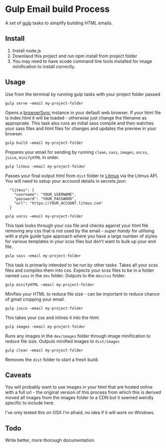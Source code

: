 # Gulp Email build Process

A set of [gulp](http://gulpjs.com/) tasks to simplify building HTML emails.

## Install

1. Install node.js
2. Downlaod this project and run npm install from project folder
3. You may need to have xcode command line tools installed for image minification to install correctly.

## Usage

Use from the terminal by running gulp tasks with your project folder passed 

`gulp serve —email my-project-folder`

Opens a [browserSync](https://www.browsersync.io/) instance in your default web browser.
If your html file is index.html it will be loaded - otherwise just change the filename as appropriate.
This task also runs an initial sass compile and then watches your sass files and html files for changes and updates the preview in your browser.

`gulp build —email my-project-folder`

Prepares your email for sending by running `clean`, `sass`, `images`, `uncss`, `juice`, `minifyHTML` in order.

`gulp litmus —email my-project-folder`

Passes your final output html from `dist` folder to [Litmus](https://litmus.com/) via the Litmus API. You will need to setup your accound details in secrets.json.

```
  "litmus": {
    "username": "YOUR_USERNAME",
    "password": "YOUR_PASSWORD",
    "url": "https://YOUR_ACCOUNT.litmus.com"
  }
```

`gulp uncss —email my-project-folder`

This task looks through your css file and checks against your html file removing any css that is not used by the email - _super handy_ for utilising with a style guide type approach where you have a large number of styles for various templates in your scss files but don’t want to bulk up your end file.

`gulp sass —email my-project-folder`

This task is primarily intended to be run by other tasks.
Takes all your scss files and compiles them into css.
Expects your scss files to be in a folder named `sass` in the `dev` folder.
Outputs to the `dev/css` folder.

`gulp minifyHTML —email my-project-folder`

Minifies your HTML to reduce file size - can be important to reduce chance of gmail cropping your email.

`gulp juice —email my-project-folder`

This takes your css and inlines it into the html.

`gulp images —email my-project-folder`

Runs any images in the `dev/images` folder through image minification to reduce file size. Outputs minified images to `dist/images`

`gulp clean —email my-project-folder`

Removes the `dist` folder to start a fresh build.

## Caveats
You will probably want to use images in your html that are hosted online with a full url - the original version of this process from which this is derived moved all images from the images folder to a CDN but it seemed weirdly specific to include here.

I've only tested this on OSX I'm afraid, no idea if it will work on Windows.

## Todo
Write better, more thorough documentation.